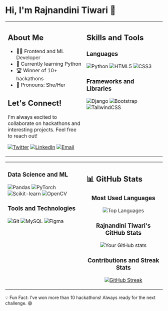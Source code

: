 # Hi, I'm Rajnandini Tiwari 👋

<table>
<tr>
<td valign="top" width="50%">

## About Me
- 👩‍💻 Frontend and ML Developer
- 🌱 Currently learning Python
- 🏆 Winner of 10+ hackathons
- 💬 Pronouns: She/Her

## Let's Connect!
I'm always excited to collaborate on hackathons and interesting projects. Feel free to reach out!

[![Twitter](https://img.shields.io/badge/Twitter-1DA1F2?style=for-the-badge&logo=twitter&logoColor=white)](https://twitter.com/rajnandini3847)
[![LinkedIn](https://img.shields.io/badge/LinkedIn-0077B5?style=for-the-badge&logo=linkedin&logoColor=white)](https://linkedin.com/in/rajnandinitiwari)
[![Email](https://img.shields.io/badge/Email-D14836?style=for-the-badge&logo=gmail&logoColor=white)](mailto:rajnandinitiwari3847@gmail.com)

</td>
<td valign="top" width="50%">

## Skills and Tools

### Languages
![Python](https://img.shields.io/badge/Python-3776AB?style=for-the-badge&logo=python&logoColor=white)
![HTML5](https://img.shields.io/badge/HTML5-E34F26?style=for-the-badge&logo=html5&logoColor=white)
![CSS3](https://img.shields.io/badge/CSS3-1572B6?style=for-the-badge&logo=css3&logoColor=white)

### Frameworks and Libraries
![Django](https://img.shields.io/badge/Django-092E20?style=for-the-badge&logo=django&logoColor=white)
![Bootstrap](https://img.shields.io/badge/Bootstrap-563D7C?style=for-the-badge&logo=bootstrap&logoColor=white)
![TailwindCSS](https://img.shields.io/badge/TailwindCSS-38B2AC?style=for-the-badge&logo=tailwind-css&logoColor=white)

</td>
</tr>
</table>

<table>
<tr>
<td valign="top" width="50%">

### Data Science and ML
![Pandas](https://img.shields.io/badge/Pandas-150458?style=for-the-badge&logo=pandas&logoColor=white)
![PyTorch](https://img.shields.io/badge/PyTorch-EE4C2C?style=for-the-badge&logo=pytorch&logoColor=white)
![Scikit-learn](https://img.shields.io/badge/Scikit--learn-F7931E?style=for-the-badge&logo=scikit-learn&logoColor=white)
![OpenCV](https://img.shields.io/badge/OpenCV-5C3EE8?style=for-the-badge&logo=opencv&logoColor=white)

### Tools and Technologies
![Git](https://img.shields.io/badge/Git-F05032?style=for-the-badge&logo=git&logoColor=white)
![MySQL](https://img.shields.io/badge/MySQL-4479A1?style=for-the-badge&logo=mysql&logoColor=white)
![Figma](https://img.shields.io/badge/Figma-F24E1E?style=for-the-badge&logo=figma&logoColor=white)

</td>
<td valign="top" width="50%">


## 📊 GitHub Stats

<div align="center">
  
  ### Most Used Languages
  ![Top Languages](https://github-readme-stats.vercel.app/api/top-langs/?username=Rajnandini3847&layout=compact&theme=radical)

  ### Rajnandini Tiwari's GitHub Stats
  ![Your GitHub stats](https://github-readme-stats.vercel.app/api?username=Rajnandini3847&show_icons=true&theme=radical)

  ### Contributions and Streak Stats
  [![GitHub Streak](https://streak-stats.demolab.com?user=Rajnandini3847&theme=radical)](https://git.io/streak-stats)

  
  
</div>

</td>
</tr>
</table>



💡 Fun Fact: I've won more than 10 hackathons! Always ready for the next challenge. 😄
